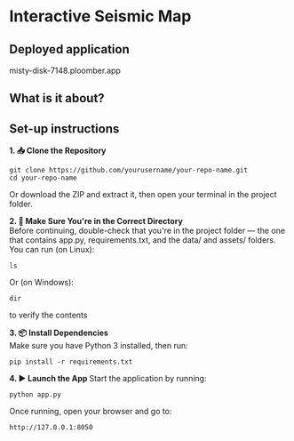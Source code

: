 # Interactive Seismic Map

## Deployed application
misty-disk-7148.ploomber.app

## What is it about?


## Set-up instructions
<b> 1. 📥 Clone the Repository </b><br> 
```
git clone https://github.com/yourusername/your-repo-name.git
cd your-repo-name
```
Or download the ZIP and extract it, then open your terminal in the project folder.

<b> 2. 📂 Make Sure You're in the Correct Directory </b><br>
Before continuing, double-check that you're in the project folder — the one that contains app.py, requirements.txt, and the data/ and assets/ folders. <br>
You can run (on Linux):
```
ls
```
Or (on Windows):
```
dir
```
to verify the contents

<b> 3. 📦 Install Dependencies </b> <br>
Make sure you have Python 3 installed, then run:
```
pip install -r requirements.txt
```

<b> 4. ▶️ Launch the App </b>
Start the application by running:
```
python app.py
```
Once running, open your browser and go to:
```
http://127.0.0.1:8050
```
